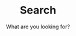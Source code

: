 ---
layout: search
title: Search
permalink: /search/
subtitle: "What are you looking for?"
feature-img: "assets/img/barn_owl_search.jpg"
icon: "fa-search"
---